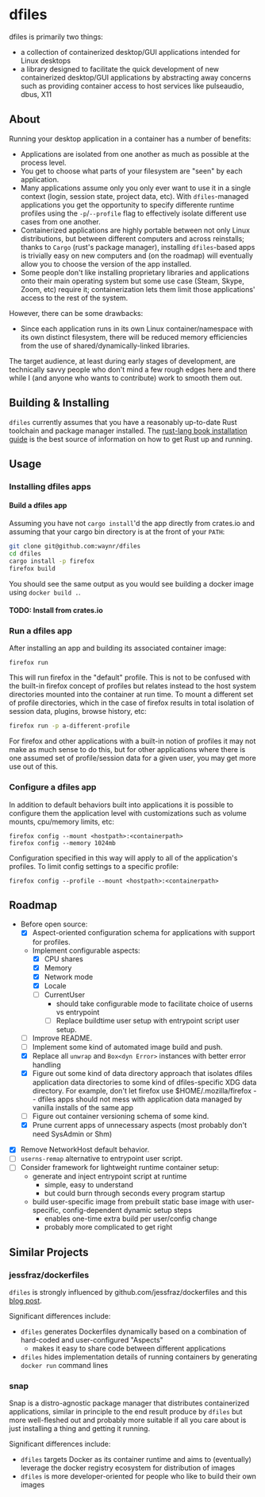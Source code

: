 # dfiles

dfiles is primarily two things:

* a collection of containerized desktop/GUI applications intended for Linux desktops
* a library designed to facilitate the quick development of new containerized
desktop/GUI applications by abstracting away concerns such as providing
container access to host services like pulseaudio, dbus, X11

## About

Running your desktop application in a container has a number of benefits:

* Applications are isolated from one another as much as possible at the process
level.
* You get to choose what parts of your filesystem are "seen" by each
application.
* Many applications assume only you only ever want to use it in a single
context (login, session state, project data, etc). With `dfiles`-managed
applications you get the opportunity to specify differente runtime profiles
using the `-p`/`--profile` flag to effectively isolate different use cases from
one another.
* Containerized applications are highly portable between not only Linux
distributions, but between different computers and across reinstalls; thanks to
`Cargo` (rust's package manager), installing `dfiles`-based apps is trivially
easy on new computers and (on the roadmap) will eventually allow you to choose
the version of the app installed.
* Some people don't like installing proprietary libraries and applications onto
their main operating system but some use case (Steam, Skype, Zoom, etc) require
it; containerization lets them limit those applications' access to the rest of
the system.

However, there can be some drawbacks:

* Since each application runs in its own Linux container/namespace with its own
distinct filesystem, there will be reduced memory efficiencies from the use of
shared/dynamically-linked libraries.

The target audience, at least during early stages of development, are
technically savvy people who don't mind a few rough edges here and there while
I (and anyone who wants to contribute) work to smooth them out.


## Building & Installing

`dfiles` currently assumes that you have a reasonably up-to-date Rust toolchain
and package manager installed. The [rust-lang book installation
guide](https://doc.rust-lang.org/book/ch01-01-installation.html) is the best
source of information on how to get Rust up and running.


## Usage

### Installing dfiles apps

#### Build a dfiles app

Assuming you have not `cargo install`'d the app directly from crates.io and
assuming that your cargo bin directory is at the front of your `PATH`:

```bash
git clone git@github.com:waynr/dfiles
cd dfiles
cargo install -p firefox
firefox build
```

You should see the same output as you would see building a docker image using
`docker build .`.

#### TODO: Install from crates.io

### Run a dfiles app

After installing an app and building its associated container image:

```
firefox run
```

This will run firefox in the "default" profile. This is not to be confused with the
built-in firefox concept of profiles but relates instead to the host system
directories mounted into the container at run time. To mount a different set of
profile directories, which in the case of firefox results in total isolation of
session data, plugins, browse history, etc:

```bash
firefox run -p a-different-profile
```

For firefox and other applications with a built-in notion of profiles it may
not make as much sense to do this, but for other applications where there is
one assumed set of profile/session data for a given user, you may get more use
out of this.

### Configure a dfiles app

In addition to default behaviors built into applications it is possible to
configure them the application level with customizations
such as volume mounts, cpu/memory limits, etc:

```
firefox config --mount <hostpath>:<containerpath>
firefox config --memory 1024mb
```

Configuration specified in this way will apply to all of the application's
profiles. To limit config settings to a specific profile:

```
firefox config --profile --mount <hostpath>:<containerpath>
```

## Roadmap

* Before open source:
  * [x] Aspect-oriented configuration schema for applications with support for
  profiles.
  * Implement configurable aspects:
    * [x] CPU shares
    * [x] Memory
    * [x] Network mode
    * [x] Locale
    * [ ] CurrentUser
      * should take configurable mode to facilitate choice of userns vs
      entrypoint
      * [ ] Replace buildtime user setup with entrypoint script user setup.
  * [ ] Improve README.
  * [ ] Implement some kind of automated image build and push.
  * [x] Replace all `unwrap` and `Box<dyn Error>` instances with better error
  handling
  * [x] Figure out some kind of data directory approach that isolates dfiles
  application data directories to some kind of dfiles-specific XDG data
  directory. For example, don't let firefox use $HOME/.mozilla/firefox --
  dfiles apps should not mess with application data managed by vanilla installs
  of the same app
  * [ ] Figure out container versioning schema of some kind.
  * [x] Prune current apps of unnecessary aspects (most probably don't need
  SysAdmin or Shm)
* [x] Remove NetworkHost default behavior.
* [ ] `userns-remap` alternative to entrypoint user script.
* [ ] Consider framework for lightweight runtime container setup:
  * generate and inject entrypoint script at runtime
    * simple, easy to understand
    * but could burn through seconds every program startup
  * build user-specific image from prebuilt static base image with
  user-specific, config-dependent dynamic setup steps
    * enables one-time extra build per user/config change
    * probably more complicated to get right

## Similar Projects

### jessfraz/dockerfiles

`dfiles` is strongly influenced by github.com/jessfraz/dockerfiles and this
[blog post](https://blog.jessfraz.com/post/docker-containers-on-the-desktop/).

Significant differences include:

* `dfiles` generates Dockerfiles dynamically based on a combination of
hard-coded and user-configured "Aspects"
  * makes it easy to share code between different applications
* `dfiles` hides implementation details of running containers by generating
`docker run` command lines

### snap

Snap is a distro-agnostic package manager that distributes containerized
applications, similar in principle to the end result produce by `dfiles` but
more well-fleshed out and probably more suitable if all you care about is just
installing a thing and getting it running.

Significant differences include:

* `dfiles` targets Docker as its container runtime and aims to (eventually)
leverage the docker registry ecosystem for distribution of images
* `dfiles` is more developer-oriented for people who like to build their own images
